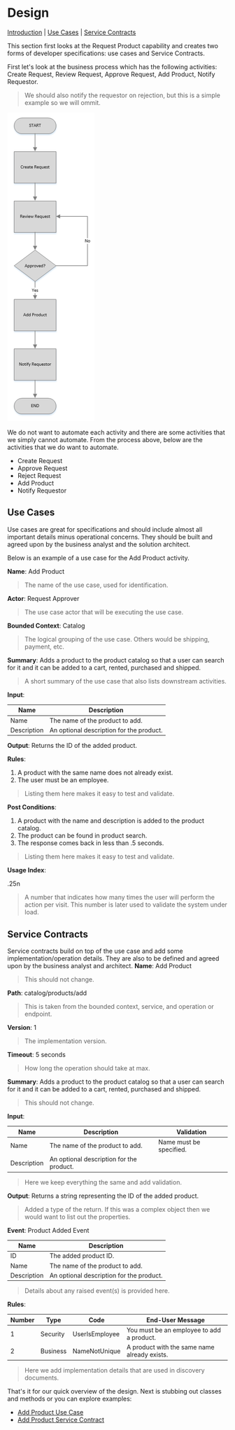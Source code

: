 # Design

[Introduction](#design) | [Use Cases](#use-cases) | [Service Contracts](#service-contracts)

This section first looks at the Request Product capability and creates two forms of developer
specifications: use cases and Service Contracts.

First let's look at the business process which has the following
activities: Create Request, Review Request, Approve Request, Add Product,
Notify Requestor.
> We should also notify the requestor on rejection, but this is a simple
> example so we will ommit.

![Submit Process](images/request-product.PNG "Submit Process")

We do not want to automate each activity and there are some 
activities that we simply cannot automate.  From the process above, below are the activities that we do want to automate.
* Create Request
* Approve Request
* Reject Request
* Add Product
* Notify Requestor

## Use Cases
Use cases are great for specifications and should include almost all
important details minus operational concerns.  They should be built
and agreed upon by the business analyst and the solution architect.

Below is an example of a use case for the Add Product activity.

**Name**:  Add Product
> The name of the use case, used for identification.

**Actor**: Request Approver
> The use case actor that will be executing the use case.

**Bounded Context**: Catalog
> The logical grouping of the use case.  Others would be shipping, payment, etc.

**Summary**: Adds a product to the product catalog so 
that a user can search for it and it can be added to a cart, rented, purchased and shipped.
> A short summary of the use case that also lists downstream activities.

**Input**:

| Name        | Description                              | 
| ----------- | ---------------------------------------- | 
| Name        | The name of the product to add.          | 
| Description | An optional description for the product. |

**Output**: Returns the ID of the added product.

**Rules**: 
1. A product with the same name does not already exist.
2. The user must be an employee.
> Listing them here makes it easy to test and validate.

**Post Conditions**:
1. A product with the name and description is added to the product catalog.
2. The product can be found in product search.
3. The response comes back in less than .5 seconds.
> Listing them here makes it easy to test and validate.

**Usage Index**:

.25n
> A number that indicates how many times the user will perform the action per visit.  This
> number is later used to validate the system under load.

## Service Contracts
Service contracts build on top of the use case and add some implementation/operation details.  They
are also to be defined and agreed upon by the business analyst and architect.
**Name**:  Add Product
> This should not change.

**Path**: catalog/products/add
> This is taken from the bounded context, service, and operation or endpoint.

**Version**: 1
> The implementation version.

**Timeout**: 5 seconds
> How long the operation should take at max.

**Summary**: Adds a product to the product catalog so 
that a user can search for it and it can be added to a cart, rented, purchased and shipped.
> This should not change.

**Input**:

| Name        | Description                              | Validation              |
| ----------- | ---------------------------------------- | ----------------------- |
| Name        | The name of the product to add.          | Name must be specified. |
| Description | An optional description for the product. |                         |
> Here we keep everything the same and add validation.

**Output**: Returns a string representing the ID of the added product.
> Added a type of the return.  If this was a complex object then we would want
> to list out the properties.  

**Event**: Product Added Event

| Name        | Description                              | 
| ----------- | ---------------------------------------- | 
| ID          | The added product ID.                    |
| Name        | The name of the product to add.          | 
| Description | An optional description for the product. |
> Details about any raised event(s) is provided here.

**Rules**: 

| Number | Type     | Code                  | End-User Message                             | 
| ------ | -------- | --------------------- | -------------------------------------------- |
| 1      | Security | UserIsEmployee        | You must be an employee to add a product.    |
| 2      | Business | NameNotUnique         | A product with the same name already exists. |
> Here we add implementation details that are used in discovery documents.

That's it for our quick overview of the design.  Next is stubbing out classes and methods
or you can explore examples:
* [Add Product Use Case](add-product-use-case.md)
* [Add Product Service Contract](add-product-service-contract.md)
